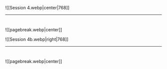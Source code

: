 ![[Session 4.webp|center|768]]

---------------------------------
# 

![[pagebreak.webp|center]]


![[Session 4b.webp|right|768]]

---------------------------------
# 

![[pagebreak.webp|center]]
